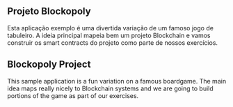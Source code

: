 ## Projeto Blockopoly

Esta aplicação exemplo é uma divertida variação de um famoso jogo de tabuleiro. A ideia principal mapeia bem um projeto Blockchain e vamos construir os smart contracts do projeto como parte de nossos exercícios. 

## Blockopoly Project

This sample application is a fun variation on a famous boardgame. The main idea maps really nicely to Blockchain systems and we are going to build portions of the game as part of our exercises.
